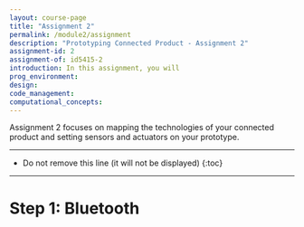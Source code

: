 ```yaml
---
layout: course-page
title: "Assignment 2"
permalink: /module2/assignment
description: "Prototyping Connected Product - Assignment 2"
assignment-id: 2
assignment-of: id5415-2
introduction: In this assignment, you will
prog_environment: 
design: 
code_management: 
computational_concepts: 
---
```


Assignment 2 focuses on mapping the technologies of your connected product and setting sensors and actuators on your prototype.


---

* Do not remove this line (it will not be displayed)
{:toc}

---


# Step 1: Bluetooth